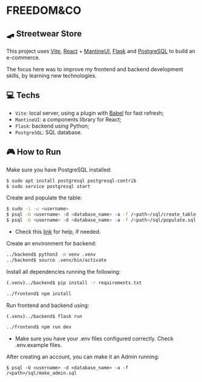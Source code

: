 # FREEDOM&CO

## 🛹 Streetwear Store

This project uses [Vite](https://github.com/vitejs/vite-plugin-react/blob/main/packages/plugin-react/README.md), [React](https://react.dev/) + [MantineUI](https://mantine.dev/getting-started/), [Flask](https://flask.palletsprojects.com/en/3.0.x/quickstart/) and [PostgreSQL](https://www.postgresql.org/docs/) to build an e-commerce. 

The focus here was to improve my frontend and backend development skills, by learning new technologies.

## 💻 Techs

- `Vite`: local server, using a plugin with [Babel](https://babeljs.io/) for fast refresh;
- `MantineUI`: a components library for React;
- `Flask`: backend using Python;
- `PostgreSQL`: SQL database.

## 🎮 How to Run

Make sure you have PostgreSQL installed:
```bash
$ sudo apt install postgresql postgresql-contrib
$ sudo service postgresql start
```

Create and populate the table:
```bash
$ sudo -i -u <username>
$ psql -U <username> -d <database_name> -a -f /<path>/sql/create_table.sql
$ psql -U <username> -d <database_name> -a -f /<path>/sql/populate.sql
```
- Check this [link](https://www.digitalocean.com/community/tutorials/how-to-install-postgresql-on-ubuntu-20-04-quickstart) for help, if needed.

Create an environment for backend:
```bash
../backend$ python3 -m venv .venv
../backend$ source .venv/bin/activate
```
Install all dependencies running the following:
```bash
(.venv)../backend$ pip install -r requirements.txt
```
```bash
../frontend$ npm install
```

Run frontend and backend using:
```bash
(.venv)../backend$ flask run
```
```bash
../frontend$ npm run dev
```

- Make sure you have your .env files configured correctly. Check .env.example files.

After creating an account, you can make it an Admin running:
```
$ psql -U <username> -d <database_name> -a -f /<path>/sql/make_admin.sql
```
